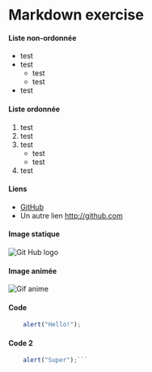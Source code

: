 # Markdown exercise

#### Liste non-ordonnée

* test
* test
	* test
	* test
* test


#### Liste ordonnée

1. test
2. test
3. test
	* test
	* test
4. test


#### Liens

* [GitHub](http://github.com)
* Un autre lien http://github.com 


#### Image statique

![Git Hub logo](https://techcrunch.com/wp-content/uploads/2019/01/IMG_20181016_092551.jpg?w=1390&crop=1)


#### Image animée

![Gif anime](https://img.huffingtonpost.com/asset/5c93471f2400003300057312.gif?ops=scalefit_630_noupscale)

#### Code

```javascript
    alert("Hello!");
```

#### Code 2

````javascript
	alert("Super");```
